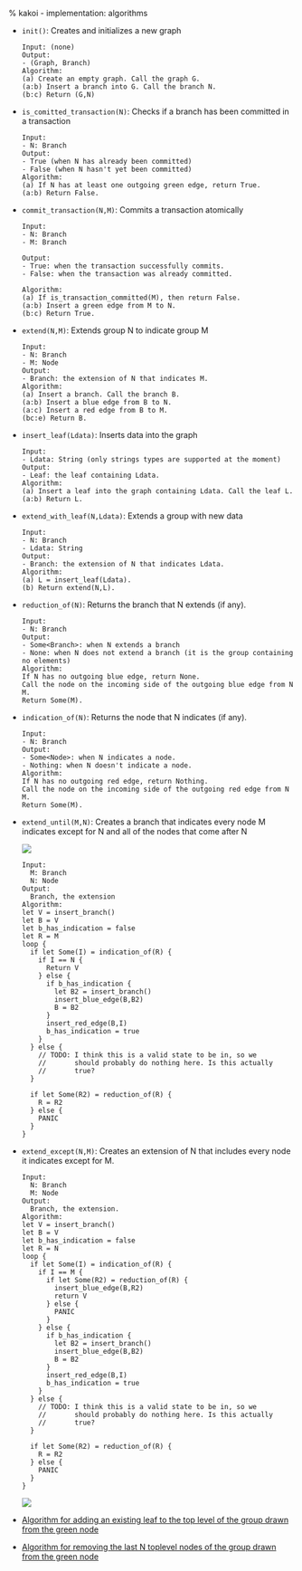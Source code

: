 % kakoi - implementation: algorithms


- `init()`: Creates and initializes a new graph
  ```
  Input: (none)
  Output:
  - (Graph, Branch)
  Algorithm:
  (a) Create an empty graph. Call the graph G.
  (a:b) Insert a branch into G. Call the branch N.
  (b:c) Return (G,N) 
  ```
- `is_comitted_transaction(N)`: Checks if a branch has been committed in a transaction
  ```
  Input:
  - N: Branch
  Output:
  - True (when N has already been committed)
  - False (when N hasn't yet been committed)
  Algorithm:
  (a) If N has at least one outgoing green edge, return True.
  (a:b) Return False.
  ```
- `commit_transaction(N,M)`: Commits a transaction atomically
  ```
  Input:
  - N: Branch
  - M: Branch

  Output:
  - True: when the transaction successfully commits.
  - False: when the transaction was already committed.

  Algorithm:
  (a) If is_transaction_committed(M), then return False.
  (a:b) Insert a green edge from M to N.
  (b:c) Return True.
  ```
- `extend(N,M)`: Extends group N to indicate group M
  ```
  Input:
  - N: Branch
  - M: Node
  Output:
  - Branch: the extension of N that indicates M.
  Algorithm:
  (a) Insert a branch. Call the branch B.
  (a:b) Insert a blue edge from B to N.
  (a:c) Insert a red edge from B to M.
  (bc:e) Return B.
  ```
- `insert_leaf(Ldata)`: Inserts data into the graph
  ```
  Input:
  - Ldata: String (only strings types are supported at the moment)
  Output:
  - Leaf: the leaf containing Ldata.
  Algorithm:
  (a) Insert a leaf into the graph containing Ldata. Call the leaf L.
  (a:b) Return L.
  ```
- `extend_with_leaf(N,Ldata)`: Extends a group with new data
  ```
  Input:
  - N: Branch
  - Ldata: String
  Output:
  - Branch: the extension of N that indicates Ldata.
  Algorithm:
  (a) L = insert_leaf(Ldata).
  (b) Return extend(N,L).
  ```
- `reduction_of(N)`: Returns the branch that N extends (if any).
  ```
  Input:
  - N: Branch
  Output:
  - Some<Branch>: when N extends a branch
  - None: when N does not extend a branch (it is the group containing no elements)
  Algorithm:
  If N has no outgoing blue edge, return None.
  Call the node on the incoming side of the outgoing blue edge from N M.
  Return Some(M).
  ```
- `indication_of(N)`: Returns the node that N indicates (if any).
  ```
  Input:
  - N: Branch
  Output:
  - Some<Node>: when N indicates a node.
  - Nothing: when N doesn't indicate a node.
  Algorithm:
  If N has no outgoing red edge, return Nothing.
  Call the node on the incoming side of the outgoing red edge from N M.
  Return Some(M).
  ```
- `extend_until(M,N)`: Creates a branch that indicates every node M indicates except for N and all of the nodes that come after N

  ![](images/algorithm-extend-until.svg)

  ```
  Input:
    M: Branch
    N: Node
  Output:
    Branch, the extension
  Algorithm:
  let V = insert_branch()
  let B = V
  let b_has_indication = false
  let R = M
  loop {
    if let Some(I) = indication_of(R) {
      if I == N {
        Return V
      } else {
        if b_has_indication {
          let B2 = insert_branch()
          insert_blue_edge(B,B2)
          B = B2
        }
        insert_red_edge(B,I)
        b_has_indication = true
      }
    } else {
      // TODO: I think this is a valid state to be in, so we 
      //       should probably do nothing here. Is this actually 
      //       true?
    }
    
    if let Some(R2) = reduction_of(R) {
      R = R2
    } else {
      PANIC
    }
  }
  ```
  
- `extend_except(N,M)`: Creates an extension of N that includes every node it indicates except for M.
  ```
  Input:
    N: Branch
    M: Node
  Output:
    Branch, the extension.
  Algorithm:
  let V = insert_branch()
  let B = V
  let b_has_indication = false
  let R = N
  loop {
    if let Some(I) = indication_of(R) {
      if I == M {
        if let Some(R2) = reduction_of(R) {
          insert_blue_edge(B,R2)
          return V
        } else {
          PANIC
        }
      } else {
        if b_has_indication {
          let B2 = insert_branch()
          insert_blue_edge(B,B2)
          B = B2
        }
        insert_red_edge(B,I)
        b_has_indication = true
      }
    } else {
      // TODO: I think this is a valid state to be in, so we 
      //       should probably do nothing here. Is this actually 
      //       true?
    }
    
    if let Some(R2) = reduction_of(R) {
      R = R2
    } else {
      PANIC
    }
  }
  ```

  ![](images/algorithm-extend-except.svg)

- [Algorithm for adding an existing leaf to the top level of the group drawn
  from the green node](algo-existing-leaf-toplevel.html)

- [Algorithm for removing the last N toplevel nodes of the group drawn from the
  green node](algo-remove-n-toplevel.html)
